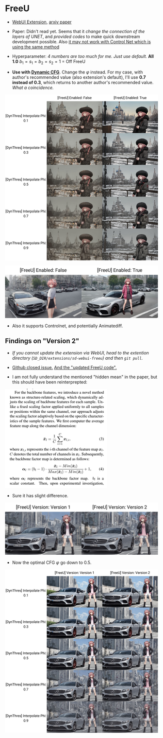 # FreeU #

- [WebUI Extension](https://github.com/ljleb/sd-webui-freeu), [arxiv paper](https://arxiv.org/abs/2309.11497)

- Paper: Didn't read yet. Seems that it *change the connection of the layers of UNET*, and *provided codes* to make quick downstream development possible. Also [it may not work with Control Net which is using the same method](./controlnet.md) 

- Hyperparameter: *4 numbers are too much for me. Just use default.* **All 1.0** $b_1=s_1=b_2=s_2=1$ = Off FreeU

- **Use with [Dynamic CFG](./dynamic_cfg.md)**. Change the $\varphi$ instead. For my case, with author's recommended value (also extension's default), I'll use **0.7 instead of 0.3**, which returns to another author's recommended value. *What a coincidence.*

![xyz_grid-0126-3179120067-7392-8011-4.5-48-20230924000030.jpg](img/xyz_grid-0126-3179120067-7392-8011-4.5-48-20230924000030.jpg)


![xyz_grid-0127-1986506139-5120-1754-4.5-192-20230924004356.jpg](img/xyz_grid-0127-1986506139-5120-1754-4.5-192-20230924004356.jpg)

- Also it supports Controlnet, and potentially Animatediff.

## Findings on "Version 2" ##

- *If you cannot update the extension via WebUI, head to the extention directory (`SD_DIR/extensions/sd-webui-freeu`) and then `git pull`.*

- [Github closed issue.](https://github.com/ljleb/sd-webui-freeu/issues/37) [And the "updated FreeU code".](https://github.com/ChenyangSi/FreeU#freeu-code)

- I am not fully understand the mentioned "hidden mean" in the paper, but this should have been reinterprepted:

![img/screencap-23102301.png](img/screencap-23102301.png)

- Sure it has slight difference. 

![img/xyz_grid-0333-3972813705-5120-1754-4-256-20231023133638.jpg](img/xyz_grid-0333-3972813705-5120-1754-4-256-20231023133638.jpg)

- Now the optimal CFG $\varphi$ go down to 0.5. 

![img/xyz_grid-0335-3972813705-7040-7514-4-256-20231023143805.jpg](img/xyz_grid-0335-3972813705-7040-7514-4-256-20231023143805.jpg)